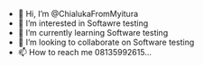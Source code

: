 - 👋 Hi, I’m @ChialukaFromMyitura
- 👀 I’m interested in Softawre testing
- 🌱 I’m currently learning Software testing
- 💞️ I’m looking to collaborate on Software testing
- 📫 How to reach me 08135992615...

<!---
ChialukaFromMyitura/ChialukaFromMyitura is a ✨ special ✨ repository because its `README.md` (this file) appears on your GitHub profile.
You can click the Preview link to take a look at your changes.
--->
